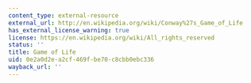```yaml
---
content_type: external-resource
external_url: http://en.wikipedia.org/wiki/Conway%27s_Game_of_Life
has_external_license_warning: true
license: https://en.wikipedia.org/wiki/All_rights_reserved
status: ''
title: Game of Life
uid: 0e2a0d2e-a2cf-469f-be70-c8cbb0ebc336
wayback_url: ''
---
```

